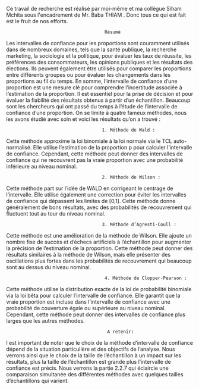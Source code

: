 Ce travail de recherche est réalisé par moi-même et ma collègue Siham Mchita sous l'encadrement de Mr. Baba THIAM . Donc tous ce qui est fait est le fruit de nos efforts.


                                         Résumé
Les intervalles de confiance pour les proportions sont couramment utilisés dans de nombreux
domaines, tels que la santé publique, la recherche marketing, la sociologie et la politique, pour
évaluer les taux de réussite, les préférences des consommateurs, les opinions publiques et les
résultats des élections. Ils peuvent également être utilisés pour comparer les proportions entre
différents groupes ou pour évaluer les changements dans les proportions au fil du temps.
En somme, l’intervalle de confiance d’une proportion est une mesure clé pour comprendre
l’incertitude associée à l’estimation de la proportion. Il est essentiel pour la prise de décision
et pour évaluer la fiabilité des résultats obtenus à partir d’un échantillon. Beaucoup sont les
chercheurs qui ont passé du temps à l’étude de l’intervalle de confiance d’une proportion. On
se limite à quatre fameux méthodes, nous les avons étudié avec soin et voici les résultats qu’on
a trouvé :

                                        1. Méthode de Wald : 
Cette méthode approxime la loi binomiale à la loi normale via le
TCL auto-normalisé. Elle utilise l’estimation de la proportion p pour calculer l’intervalle
de confiance. Cependant, cette méthode peut donner des intervalles de confiance qui ne
recouvrent pas la vraie proportion avec une probabilité inférieure au niveau nominal.

                                        2. Méthode de Wilson : 
Cette méthode part sur l’idée de WALD en corrigeant le centrage
de l’intervalle. Elle utilise également une correction pour éviter les intervalles de confiance
qui dépassent les limites de [0,1]. Cette méthode donne généralement de bons résultats, avec
des probabilités de recouvrement qui fluctuent tout au tour du niveau nominal.

                                        3. Méthode d’Agresti-Coull : 
Cette méthode est une amélioration de la méthode de Wilson.
Elle ajoute un nombre fixe de succès et d’échecs artificiels à l’échantillon pour augmenter la
précision de l’estimation de la proportion. Cette méthode peut donner des résultats similaires
à la méthode de Wilson, mais elle présenter des oscillations plus fortes dans les probabilités
de recouvrement qui beaucoup sont au dessus du niveau nominal.

                                         4. Méthode de Clopper-Pearson : 
Cette méthode utilise la distribution exacte de la loi
de probabilité binomiale via la loi bêta pour calculer l’intervalle de confiance. Elle garantit
que la vraie proportion est incluse dans l’intervalle de confiance avec une probabilité de
couverture égale ou supérieure au niveau nominal. Cependant, cette méthode peut donner
des intervalles de confiance plus larges que les autres méthodes.

                                          A retenir:
l est important de noter que le choix de la méthode d’intervalle de confiance dépend de la
situation particulière et des objectifs de l’analyse. Nous verrons ainsi que le choix de la taille
de l’échantillon à un impact sur les résultats, plus la taille de l’échantillon est grande plus
l’intervalle de confiance est précis. Nous verrons la partie 2.2.7 qui éclaircie une comparaison
simultanée des différentes méthodes avec quelques tailles d’échantillons qui varient.
